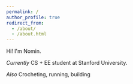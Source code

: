 ```yaml
---
permalink: /
author_profile: true
redirect_from: 
  - /about/
  - /about.html
---
```


Hi! I'm Nomin.

_Currently_
CS + EE student at Stanford University.

_Also_
Crocheting, running, building
